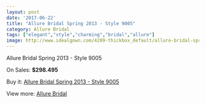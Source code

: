 ```yaml
---
layout: post
date: '2017-06-22'
title: "Allure Bridal Spring 2013 - Style 9005"
category: Allure Bridal
tags: ["elegant","style","charming","bridal","allure"]
image: http://www.idealgown.com/4209-thickbox_default/allure-bridal-spring-2013-style-9005.jpg
---
```

Allure Bridal Spring 2013 - Style 9005

On Sales: **$298.495**
<a href="https://www.idealgown.com/en/allure-bridal/1922-allure-bridal-spring-2013-style-9005.html"><amp-img layout="responsive" width="600" height="600" src="//www.idealgown.com/4209-thickbox_default/allure-bridal-spring-2013-style-9005.jpg" alt="Allure Bridal Spring 2013 - Style 9005 0" /></a>
<a href="https://www.idealgown.com/en/allure-bridal/1922-allure-bridal-spring-2013-style-9005.html"><amp-img layout="responsive" width="600" height="600" src="//www.idealgown.com/4212-thickbox_default/allure-bridal-spring-2013-style-9005.jpg" alt="Allure Bridal Spring 2013 - Style 9005 1" /></a>
<a href="https://www.idealgown.com/en/allure-bridal/1922-allure-bridal-spring-2013-style-9005.html"><amp-img layout="responsive" width="600" height="600" src="//www.idealgown.com/4211-thickbox_default/allure-bridal-spring-2013-style-9005.jpg" alt="Allure Bridal Spring 2013 - Style 9005 2" /></a>
<a href="https://www.idealgown.com/en/allure-bridal/1922-allure-bridal-spring-2013-style-9005.html"><amp-img layout="responsive" width="600" height="600" src="//www.idealgown.com/4210-thickbox_default/allure-bridal-spring-2013-style-9005.jpg" alt="Allure Bridal Spring 2013 - Style 9005 3" /></a>

Buy it: [Allure Bridal Spring 2013 - Style 9005](https://www.idealgown.com/en/allure-bridal/1922-allure-bridal-spring-2013-style-9005.html "Allure Bridal Spring 2013 - Style 9005")

View more: [Allure Bridal](https://www.idealgown.com/en/29-allure-bridal "Allure Bridal")
